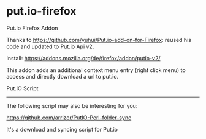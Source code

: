 put.io-firefox
==============

Put.io Firefox Addon

Thanks to https://github.com/yuhui/Put.io-add-on-for-Firefox: reused his code and updated to Put.io Api v2.


Install: https://addons.mozilla.org/de/firefox/addon/putio-v2/

This addon adds an additional context menu entry (right click menu) to access and directly download a url to put.io.

Put.IO Script
_____________

The following script may also be interesting for you:

https://github.com/arrizer/PutIO-Perl-folder-sync

It's a download and syncing script for Put.io

